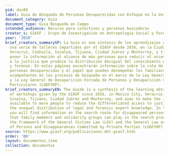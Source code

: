 ```yaml
---
pid: doc09
label: Guia de Búsqueda de Personas Desaparecidas con Enfoque en la Verdad y la Justicia
document_category: Guía
document_type: Guia Búsqueda en Campo
intended_audience: Recurso para colectivos y personas buscadoras
creator_s: GIASF - Grupo de Investigación en Antropología Social y Forense
year: '2020'
brief_creators_summarySP: La Guía es una síntesis de los aprendizajes obtenidos en
  una serie de talleres impartidos por el GIASF desde 2016, en la Ciudad de México,
  Veracruz, Coahuila, Sinaloa, Tijuana, Ciudad Juárez y Monterrey, y tiene como objetivo
  poner la información al alcance de más personas para reducir el acceso diferenciado
  a la justicia que produce la distribución desigual del conocimiento experto jurídico
  y forense. En estas páginas encontrarán información sobre la ruta de búsqueda de
  personas desaparecidas y el papel que pueden desempeñar los familiares y colectivos
  acompañantes en los procesos de búsqueda en el marco de la Ley General de Víctimas (LGV)
  y la Ley General de Desaparición Forzada de Personas y Desaparición Cometida por
  Particulares (LGDFYDP).
brief_creators_summaryEN: The Guide is a synthesis of the learning obtained in a series
  of workshops given by the GIASF since 2016, in Mexico City, Veracruz, Coahuila,
  Sinaloa, Tijuana, Ciudad Juárez and Monterrey, and aims to make the information
  available to more people to reduce the differentiated access to justice that produces
  the unequal distribution of legal and forensic expert knowledge. In these pages
  you will find information on the search route for disappeared persons and the role
  that family members and solidarity groups can play in the search processes within
  the framework of the General Victims Law (LGV) and the General Law on Forced Disappearance
  of Persons and Disappearances Committed by Private Parties (LGDFYDP).
source: https://www.giasf.org/publicaciones-del-giasf.html
order: '08'
layout: documentos_item
collection: documentos
---
```


